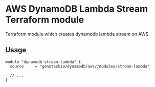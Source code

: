 # AWS DynamoDB Lambda Stream Terraform module

Terraform module which creates dynamodb lambda stream on AWS.

## Usage

```hcl
module "dynamodb-stream-lambda" {
  source     = "genstackio/dynamodb/aws//modules/stream-lambda"

  // ...
}
```
